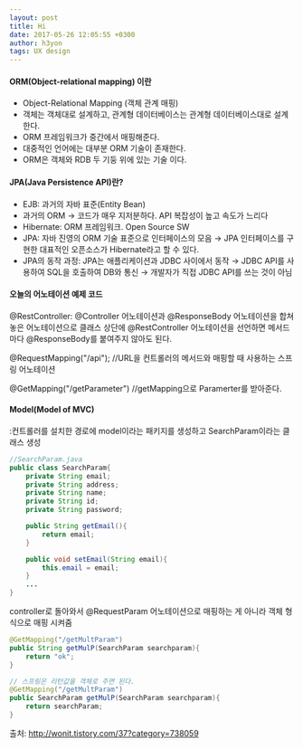 ```yaml
---
layout: post
title: Hi
date: 2017-05-26 12:05:55 +0300
author: h3yon
tags: UX design
---
```


<h4>ORM(Object-relational mapping) 이란</h4>

- Object-Relational Mapping (객체 관계 매핑)
- 객체는 객체대로 설계하고, 관계형 데이터베이스는 관계형 데이터베이스대로 설계한다.
- ORM 프레임워크가 중간에서 매핑해준다.
- 대중적인 언어에는 대부분 ORM 기술이 존재한다.
- ORM은 객체와 RDB 두 기둥 위에 있는 기술 이다.

<h4>JPA(Java Persistence API)란?</h4>

- EJB: 과거의 자바 표준(Entity Bean)
- 과거의 ORM → 코드가 매우 지저분하다. API 복잡성이 높고 속도가 느리다
- Hibernate: ORM 프레임워크. Open Source SW
- JPA: 자바 진영의 ORM 기술 표준으로 인터페이스의 모음
  → JPA 인터페이스를 구현한 대표적인 오픈소스가 Hibernate라고 할 수 있다.
- JPA의 동작 과정: JPA는 애플리케이션과 JDBC 사이에서 동작
  → JDBC API를 사용하여 SQL을 호출하여 DB와 통신
  → 개발자가 직접 JDBC API를 쓰는 것이 아님

<h4>오늘의 어노테이션 예제 코드</h4>

<script src="https://gist.github.com/h3yon/f66b7478be469c86f0761cdc8e4fd627.js"></script>

@RestController: @Controller 어노테이션과 @ResponseBody 어노테이션을 합쳐놓은 어노테이션으로 클래스 상단에 @RestController 어노테이션을 선언하면 메서드마다 @ResponseBody를 붙여주지 않아도 된다.

@RequestMapping("/api"); //URL을 컨트롤러의 메서드와 매핑할 때 사용하는 스프링 어노테이션

@GetMapping("/getParameter") //getMapping으로 Paramerter를 받아준다.

<h4>Model(Model of MVC)</h4>
:컨트롤러를 설치한 경로에 model이라는 패키지를 생성하고 SearchParam이라는 클래스 생성

```java
//SearchParam.java
public class SearchParam{
	private String email;
	private String address;
	private String name;
	private String id;
	private String password;

	public String getEmail(){
		return email;
	}

	public void setEmail(String email){
		this.email = email;
	}
	...
}
```

controller로 돌아와서 @RequestParam 어노테이션으로 매핑하는 게 아니라 객체 형식으로 매핑 시켜줌

```java
@GetMapping("/getMultParam")
public String getMulP(SearchParam searchparam){
	return "ok";
}

// 스프링은 리턴값을 객체로 주면 된다.
@GetMapping("/getMultParam")
public SearchParam getMulP(SearchParam searchparam){
	return searchParam;
}
```

출처: http://wonit.tistory.com/37?category=738059
